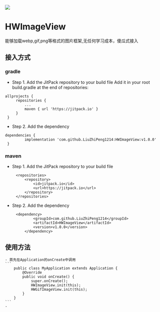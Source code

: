 [![](https://jitpack.io/v/LiuZhiPeng1214/HWImageView.svg)](https://jitpack.io/#LiuZhiPeng1214/HWImageView)
# HWImageView
能够加载webp,gif,png等格式的图片框架,无任何学习成本，傻瓜式接入

## 接入方式
   ### gradle
   - Step 1. Add the JitPack repository to your build file
   Add it in your root build.gradle at the end of repositories:
   ```
   allprojects {
   		repositories {
   			...
   			maven { url 'https://jitpack.io' }
   		}
   	}
   ```
   - Step 2. Add the dependency
   ```
   dependencies {
   	        implementation 'com.github.LiuZhiPeng1214:HWImageView:v1.0.0'
   	}
   ```
   ### maven
   - Step 1. Add the JitPack repository to your build file
   ```
    	<repositories>
    		<repository>
    		    <id>jitpack.io</id>
    		    <url>https://jitpack.io</url>
    		</repository>
    	</repositories>
   ```
   - Step 2. Add the dependency
   ```
        <dependency>
        	    <groupId>com.github.LiuZhiPeng1214</groupId>
        	    <artifactId>HWImageView</artifactId>
        	    <version>v1.0.0</version>
        	</dependency>
   ```
## 使用方法
    - 首先在Application的onCreate中调用
    ```
        public class MyApplication extends Application {
            @Override
            public void onCreate() {
                super.onCreate();
                HWImageView.init(this);
                HWGifImageView.init(this);
            }
        }
    ```
    - 
    

    


